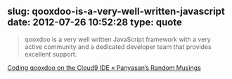 slug: qooxdoo-is-a-very-well-written-javascript
date: 2012-07-26 10:52:28
type: quote
---

> qooxdoo is a very well written JavaScript framework with a very active community and a dedicated developer team that provides excellent support.

[Coding qooxdoo on the Cloud9 IDE « Panyasan’s Random Musings](http://panyasan.wordpress.com/2012/07/24/coding-qooxdoo-on-the-cloud9-ide/)
